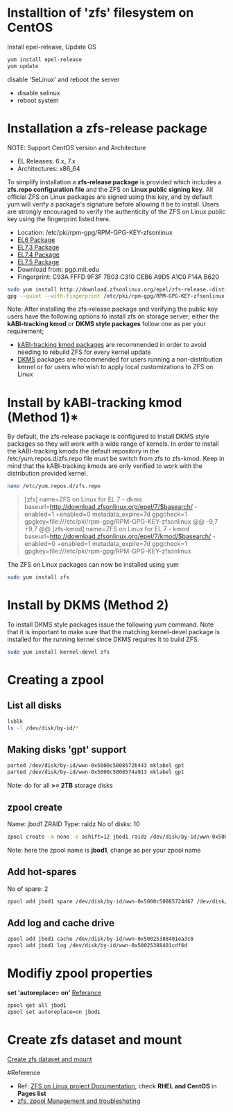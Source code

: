 # Installtion of 'zfs' filesystem on CentOS

Install epel-release, Update OS
```bash
yum install epel-release
yum update
```
disable 'SeLinux' and reboot the server
- disable selinux
- reboot system
 
# Installation a zfs-release package
NOTE: Support CentOS version and Architecture
- EL Releases: 6.x, 7.x
- Architectures: x86_64

To simplify installation a **zfs-release package** is provided which includes a **zfs.repo configuration file** and the ZFS on **Linux public signing key**. All official ZFS on Linux packages are signed using this key, and by default yum will verify a package's signature before allowing it be to install. Users are strongly encouraged to verify the authenticity of the ZFS on Linux public key using the fingerprint listed here.

- Location: /etc/pki/rpm-gpg/RPM-GPG-KEY-zfsonlinux
- [EL6 Package](http://download.zfsonlinux.org/epel/zfs-release.el6.noarch.rpm)
- [EL7.3 Package](http://download.zfsonlinux.org/epel/zfs-release.el7_3.noarch.rpm)
- [EL7.4 Package](http://download.zfsonlinux.org/epel/zfs-release.el7_4.noarch.rpm)
- [EL7.5 Package](http://download.zfsonlinux.org/epel/zfs-release.el7_5.noarch.rpm)
- Download from: pgp.mit.edu
- Fingerprint: C93A FFFD 9F3F 7B03 C310 CEB6 A9D5 A1C0 F14A B620

```bash
sudo yum install http://download.zfsonlinux.org/epel/zfs-release.<dist>.noarch.rpm
gpg --quiet --with-fingerprint /etc/pki/rpm-gpg/RPM-GPG-KEY-zfsonlinux
```

Note: After installing the zfs-release package and verifying the public key users have the following options to install zfs on storage server; either the **kABI-tracking kmod** or **DKMS style packages** follow one as per your requirement;

- [kABI-tracking kmod packages](http://elrepoproject.blogspot.in/2016/02/kabi-tracking-kmod-packages.html) are recommended in order to avoid needing to rebuild ZFS for every kernel update
- [DKMS](https://en.wikipedia.org/wiki/Dynamic_Kernel_Module_Support) packages are recommended for users running a non-distribution kernel or for users who wish to apply local customizations to ZFS on Linux

# Install by kABI-tracking kmod (Method 1)*
By default, the zfs-release package is configured to install DKMS style packages so they will work with a wide range of kernels. In order to install the kABI-tracking kmods the default repository in the /etc/yum.repos.d/zfs.repo file must be switch from zfs to zfs-kmod. Keep in mind that the kABI-tracking kmods are only verified to work with the distribution provided kernel.

```bash
nano /etc/yum.repos.d/zfs.repo
```
> [zfs]
> name=ZFS on Linux for EL 7 - dkms
> baseurl=http://download.zfsonlinux.org/epel/7/$basearch/
> -enabled=1
> +enabled=0
> metadata_expire=7d
> gpgcheck=1
> gpgkey=file:///etc/pki/rpm-gpg/RPM-GPG-KEY-zfsonlinux
> @@ -9,7 +9,7 @@
> [zfs-kmod]
> name=ZFS on Linux for EL 7 - kmod
> baseurl=http://download.zfsonlinux.org/epel/7/kmod/$basearch/
> -enabled=0
> +enabled=1
> metadata_expire=7d
> gpgcheck=1
> gpgkey=file:///etc/pki/rpm-gpg/RPM-GPG-KEY-zfsonlinux
> 

The ZFS on Linux packages can now be installed using yum
```bash
sudo yum install zfs
```

# Install by DKMS (Method 2)
To install DKMS style packages issue the following yum command. Note that it is important to make sure that the matching kernel-devel package is installed for the running kernel since DKMS requires it to build ZFS.

```bash
sudo yum install kernel-devel zfs
```

# Creating a zpool
## List all disks
```bash
lsblk
ls -l /dev/disk/by-id/*
```
## Making disks 'gpt' support
```bash
parted /dev/disk/by-id/wwn-0x5000c5008572b443 mklabel gpt
parted /dev/disk/by-id/wwn-0x5000c5008574a913 mklabel gpt
```
Note: do for all **>= 2TB** storage disks

## zpool create
Name: jbod1
ZRAID Type: raidz
No of disks: 10

```bash
zpool create -m none -o ashift=12 jbod1 raidz /dev/disk/by-id/wwn-0x5000c5008572b443 /dev/disk/by-id/wwn-0x5000c5008574a913 /dev/disk/by-id/wwn-0x5000c5008574ac3b /dev/disk/by-id/wwn-0x5000c5008572601f /dev/disk/by-id/wwn-0x5000c500857087c7 /dev/disk/by-id/wwn-0x5000c50085726e73 /dev/disk/by-id/wwn-0x5000c50085728763 /dev/disk/by-id/wwn-0x5000c5008572677f /dev/disk/by-id/wwn-0x5000c5008572962f /dev/disk/by-id/wwn-0x5000c50085727e97
```

Note: here the zpool name is **jbod1**, change as per your zpool name

## Add hot-spares
No of spare: 2

```bash
zpool add jbod1 spare /dev/disk/by-id/wwn-0x5000c50085724d67 /dev/disk/by-id/wwn-0x5000c50085726ddb
```

## Add log and cache drive
```bash
zpool add jbod1 cache /dev/disk/by-id/wwn-0x50025388401ea3c0
zpool add jbod1 log /dev/disk/by-id/wwn-0x50025388401cdf6d
```

# Modifiy zpool properties
**set 'autoreplace= on'** 
[Referance](http://docs.oracle.com/cd/E19253-01/819-5461/6n7ht6r00/index.html)

```bash
zpool get all jbod1
zpool set autoreplace=on jbod1
```

# Create zfs dataset and mount
[Create zfs dataset and mount]()

#Reference
* Ref: [ZFS on Linux project Documentation](https://github.com/zfsonlinux/zfs/wiki/RHEL-%26-CentOS), check **RHEL and CentOS** in **Pages list**
* [zfs, zpool Management and troubleshoting]()
